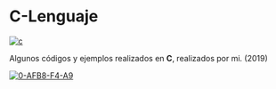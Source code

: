 # C-Lenguaje

<a href="https://imgbb.com/"><img src="https://i.ibb.co/TWv4k17/c.jpg" alt="c" border="0"></a>

Algunos códigos y ejemplos realizados en **C**, realizados por mi. (2019)

<a href="https://imgbb.com/"><img src="https://i.ibb.co/rFV3Mpv/0-AFB8-F4-A9.png" alt="0-AFB8-F4-A9" border="0"></a>
